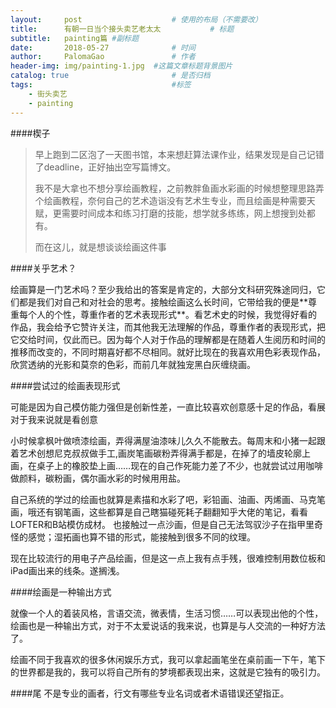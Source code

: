 ```yaml
---
layout:     post   				    # 使用的布局（不需要改）
title:      有朝一日当个接头卖艺老太太 			# 标题 
subtitle:   painting篇 #副标题
date:       2018-05-27 				# 时间
author:     PalomaGao 				# 作者
header-img: img/painting-1.jpg 	#这篇文章标题背景图片
catalog: true 						# 是否归档
tags:								#标签
    - 街头卖艺
    - painting
---
```





####楔子
><p>早上跑到二区泡了一天图书馆，本来想赶算法课作业，结果发现是自己记错了deadline，正好抽出空写篇博文。</p>
>我不是大拿也不想分享绘画教程，之前教胖鱼画水彩画的时候想整理思路弄个绘画教程，奈何自己的艺术造诣没有艺术生专业，而且绘画是种需要天赋，更需要时间成本和练习打磨的技能，想学就多练练，网上想搜到处都有。
><p>而在这儿，就是想谈谈绘画这件事
####关乎艺术？
<p>绘画算是一门艺术吗？至少我给出的答案是肯定的，大部分文科研究殊途同归，它们都是我们对自己和对社会的思考。接触绘画这么长时间，它带给我的便是**尊重每个人的个性，尊重作者的艺术表现形式**。看艺术史的时候，我觉得好看的作品，我会给予它赞许关注，而其他我无法理解的作品，尊重作者的表现形式，把它交给时间，仅此而已。因为每个人对于作品的理解都是在随着人生阅历和时间的推移而改变的，不同时期喜好都不尽相同。就好比现在的我喜欢用色彩表现作品，欣赏透纳的光影和莫奈的色彩，而前几年就独宠黑白灰缠绕画。

####尝试过的绘画表现形式
<p>可能是因为自己模仿能力强但是创新性差，一直比较喜欢创意感十足的作品，看展对于我来说就是看创意</p>

<p>小时候拿枫叶做喷漆绘画，弄得满屋油漆味儿久久不能散去。每周末和小猪一起跟着艺术创想尼克叔叔做手工,画炭笔画碳粉弄得满手都是，在掉了的墙皮轮廓上画，在桌子上的橡胶垫上画……现在的自己作死能力差了不少，也就尝试过用咖啡做颜料，碳粉画，偶尔画水彩的时候用用盐。

<p>自己系统的学过的绘画也就算是素描和水彩了吧，彩铅画、油画、丙烯画、马克笔画，哦还有钢笔画，这些都算是自己瞎猫碰死耗子翻翻知乎大佬的笔记，看看LOFTER和B站模仿成材。
也接触过一点沙画，但是自己无法驾驭沙子在指甲里奇怪的感觉；湿拓画也算不错的形式，能接触到很多不同的纹理。</p>
<p>现在比较流行的用电子产品绘画，但是这一点上我有点手残，很难控制用数位板和iPad画出来的线条。遂搁浅。

####绘画是一种输出方式

就像一个人的着装风格，言语交流，微表情，生活习惯……可以表现出他的个性，绘画也是一种输出方式，对于不太爱说话的我来说，也算是与人交流的一种好方法了。
<p>绘画不同于我喜欢的很多休闲娱乐方式，我可以拿起画笔坐在桌前画一下午，笔下的世界都是我的，我可以将自己所有的梦境都表现出来，这就是它独有的吸引力。


####尾
不是专业的画者，行文有哪些专业名词或者术语错误还望指正。
